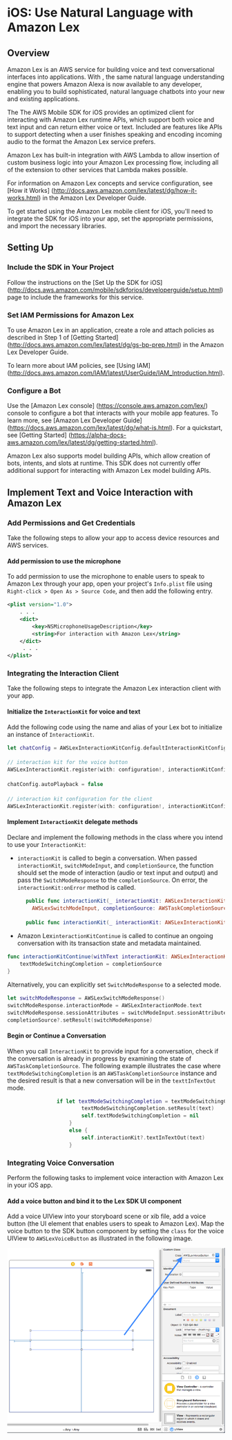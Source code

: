 # iOS: Use Natural Language with Amazon Lex

## Overview

Amazon Lex is an AWS service for building voice and text conversational interfaces into applications. With , the same natural language understanding engine that powers Amazon Alexa is now available to any
developer, enabling you to build sophisticated, natural language chatbots into your new and existing
applications.

The The AWS Mobile SDK for iOS provides an optimized client for interacting with Amazon Lex runtime APIs,
which support both voice and text input and can return either voice or text. Included are features
like APIs to support detecting when a user finishes speaking and encoding incoming audio to the format
the Amazon Lex service prefers.

Amazon Lex has built-in integration with AWS Lambda to allow insertion of custom business logic
into your Amazon Lex processing flow, including all of the extension to other services that Lambda makes possible.

For information on Amazon Lex concepts and service configuration, see
[How it Works] (http://docs.aws.amazon.com/lex/latest/dg/how-it-works.html) in the Amazon Lex Developer Guide.

To get started using the Amazon Lex mobile client for iOS, you'll need to integrate the SDK for iOS
into your app, set the appropriate permissions, and import the necessary libraries.


## Setting Up

### Include the SDK in Your Project

Follow the instructions on the [Set Up the SDK for iOS] (http://docs.aws.amazon.com/mobile/sdkforios/developerguide/setup.html) page to include the frameworks for this service.

### Set IAM Permissions for Amazon Lex

To use Amazon Lex in an application, create a role and attach policies as described in Step 1 of
[Getting Started] (http://docs.aws.amazon.com/lex/latest/dg/gs-bp-prep.html) in the Amazon Lex Developer Guide.

To learn more about IAM policies, see [Using IAM] (http://docs.aws.amazon.com/IAM/latest/UserGuide/IAM_Introduction.html).

### Configure a Bot

Use the [Amazon Lex console] (https://console.aws.amazon.com/lex/) console to configure a bot that interacts with your mobile app features. To learn more, see [Amazon Lex Developer Guide] (https://docs.aws.amazon.com/lex/latest/dg/what-is.html). For a quickstart, see [Getting Started] (https://alpha-docs-aws.amazon.com/lex/latest/dg/getting-started.html).

Amazon Lex also supports model building APIs, which allow creation of bots, intents, and slots at runtime. This SDK does not currently offer additional support for interacting with Amazon Lex model building APIs.

## Implement Text and Voice Interaction with Amazon Lex

### Add Permissions and Get Credentials

Take the following steps to allow your app to access device resources and AWS services.

#### Add permission to use the microphone

To add permission to use the microphone to enable users to speak to Amazon Lex through your app, open your project's `Info.plist` file using `Right-click > Open As > Source Code`, and then add the following entry.

```xml
<plist version="1.0">
    . . .
    <dict>
        <key>NSMicrophoneUsageDescription</key>
        <string>For interaction with Amazon Lex</string>
    </dict>
     . . .
</plist>
```

### Integrating the Interaction Client

Take the following steps to integrate the Amazon Lex interaction client with your app.

#### Initialize the `InteractionKit` for voice and text

Add the following code using the name and alias of your Lex bot to initialize an  instance of `InteractionKit`.


```swift
let chatConfig = AWSLexInteractionKitConfig.defaultInteractionKitConfig(withBotName: BotName, botAlias: BotAlias)

// interaction kit for the voice button
AWSLexInteractionKit.register(with: configuration!, interactionKitConfiguration: chatConfig, forKey: "AWSLexVoiceButton")

chatConfig.autoPlayback = false

// interaction kit configuration for the client
AWSLexInteractionKit.register(with: configuration!, interactionKitConfiguration: chatConfig, forKey: "chatConfig")
```

#### Implement `InteractionKit` delegate methods

Declare and implement the following methods in the class where you intend to use your `InteractionKit`:

- `interactionKit` is called to begin a conversation. When passed `interactionKit`, `switchModeInput`, and `completionSource`, the function should set the mode of interaction (audio or text input and output)  and pass the `SwitchModeResponse` to the `completionSource`. On error, the `interactionKit:onError` method is called.

```swift
      public func interactionKit(_ interactionKit: AWSLexInteractionKit, switchModeInput:
        AWSLexSwitchModeInput, completionSource: AWSTaskCompletionSource<AWSLexSwitchModeResponse>?)

      public func interactionKit(_ interactionKit: AWSLexInteractionKit, onError error: Error)
```

- Amazon Lex`interactionKitContinue` is called to continue an ongoing conversation with its transaction state and metadata maintained.

```swift
func interactionKitContinue(withText interactionKit: AWSLexInteractionKit, completionSource: AWSTaskCompletionSource<NSString>){
    textModeSwitchingCompletion = completionSource
}
```

  Alternatively, you can explicitly set `SwitchModeResponse` to a selected mode.

  ```swift
  let switchModeResponse = AWSLexSwitchModeResponse()
  switchModeResponse.interactionMode = AWSLexInteractionMode.text
  switchModeResponse.sessionAttributes = switchModeInput.sessionAttributes
  completionSource?.setResult(switchModeResponse)
  ```

#### Begin or Continue a Conversation

When you call `InteractionKit` to provide input for a conversation, check if the conversation is already in progress by examining the state of `AWSTaskCompletionSource`. The following example illustrates the case where `textModeSwitchingCompletion` is an `AWSTaskCompletionSource` instance and the desired result is that a new conversation will be in the `texttInTextOut` mode.

```swift
                if let textModeSwitchingCompletion = textModeSwitchingCompletion {
                        textModeSwitchingCompletion.setResult(text)
                        self.textModeSwitchingCompletion = nil
                    }
                    else {
                        self.interactionKit?.textInTextOut(text)
                    }
```

### Integrating Voice Conversation

Perform the following tasks to implement voice interaction with Amazon Lex in your iOS app.

#### Add a voice button and bind it to the Lex SDK UI component

Add a voice UIView into your storyboard scene or xib file, add a voice button (the UI element that enables users to speak to Amazon Lex). Map the voice button to the SDK button component by setting the `class` for the voice UIView to `AWSLexVoiceButton` as illustrated in the following image.

![Image](./media/conversational-bots-voice-ui.png)
